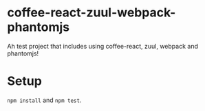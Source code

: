 # coffee-react-zuul-webpack-phantomjs
Ah test project that includes using coffee-react, zuul, webpack and phantomjs!

# Setup
`npm install` and `npm test`.

